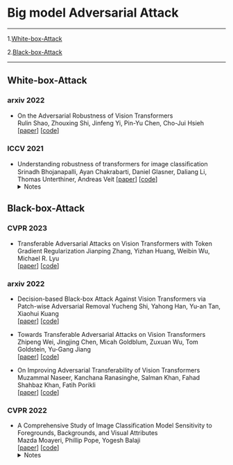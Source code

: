 

# Big model Adversarial Attack
----
1.[White-box-Attack](#jump1)   

2.[Black-box-Attack](#jump2)  

---
## <span id="jump1">White-box-Attack</span>


### arxiv 2022

+ On the Adversarial Robustness of Vision Transformers   
Rulin Shao, Zhouxing Shi, Jinfeng Yi, Pin-Yu Chen, Cho-Jui Hsieh  
[[paper](https://arxiv.org/abs/2103.15670)]  [[code](https://github.com/RulinShao/on-the-adversarial-robustness-of-visual-transformer)]


### ICCV 2021

+ Understanding robustness of transformers for image classiﬁcation  
Srinadh Bhojanapalli, Ayan Chakrabarti, Daniel Glasner, Daliang Li, Thomas Unterthiner, Andreas Veit
[[paper](https://arxiv.org/abs/2103.14586)] [[code]()]
  <details>
    <summary>Notes</summary>
    test
    </details>





## <span id="jump2">Black-box-Attack</span>


### CVPR 2023

+ Transferable Adversarial Attacks on Vision Transformers with Token Gradient Regularization
Jianping Zhang, Yizhan Huang, Weibin Wu, Michael R. Lyu  
[[paper](https://arxiv.org/pdf/2303.15754.pdf)] [[code]()]  



### arxiv 2022

+ Decision-based Black-box Attack Against Vision Transformers via Patch-wise Adversarial Removal
Yucheng Shi, Yahong Han, Yu-an Tan, Xiaohui Kuang  
[[paper](https://arxiv.org/abs/2112.03492)] [[code](https://github.com/shiyuchengTJU/PAR/blob/main/par_main.py)]  


+ Towards Transferable Adversarial Attacks on Vision Transformers  
Zhipeng Wei, Jingjing Chen, Micah Goldblum, Zuxuan Wu, Tom Goldstein, Yu-Gang Jiang  
[[paper](https://arxiv.org/abs/2109.04176)] [[code](https://github.com/shiyuchengTJU/PAR/blob/main/par_main.py)]  


+ On Improving Adversarial Transferability of Vision Transformers  
Muzammal Naseer, Kanchana Ranasinghe, Salman Khan, Fahad Shahbaz Khan, Fatih Porikli  
[[paper](https://arxiv.org/abs/2106.04169)] [[code](https://t.ly/hBbW)]  


### CVPR 2022

+ A Comprehensive Study of Image Classification Model Sensitivity to Foregrounds, Backgrounds, and Visual Attributes  
Mazda Moayeri, Phillip Pope, Yogesh Balaji  
[[paper](https://openaccess.thecvf.com/content/CVPR2022/papers/Moayeri_A_Comprehensive_Study_of_Image_Classification_Model_Sensitivity_to_Foregrounds_CVPR_2022_paper.pdf)] [[code]()]  
  <details>
    <summary>Notes</summary>
    In our analysis, we consider diverse state-of-the-art architectures (ResNets, Transformers) and training procedures (CLIP, SimCLR, DeiT, Adversarial Training). We find that, somewhat surprisingly, in ResNets, adversarial training makes models more sensitive to the background compared to foreground than standard training. Similarly, contrastively-trained models also have lower relative foreground sensitivity in both transformers and ResNets. Lastly, we observe intriguing adaptive abilities of transformers to increase relative foreground sensitivity as corruption level increases. Using saliency methods, we automatically discover spurious features that drive the background sensitivity of models and assess alignment of saliency maps with foregrounds
    </details>


